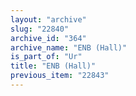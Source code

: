 ```yaml
---
layout: "archive"
slug: "22840"
archive_id: "364"
archive_name: "ENB (Hall)"
is_part_of: "Ur"
title: "ENB (Hall)"
previous_item: "22843"
---
```

